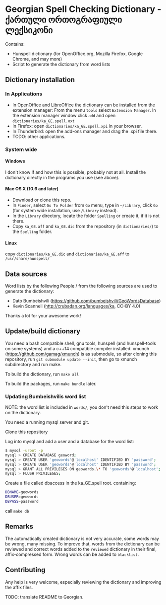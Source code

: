 
# Georgian Spell Checking Dictionary -  ქართული ორთოგრაფიული ლექსიკონი #

Contains:

- Hunspell dictionary (for OpenOffice.org, Mozilla Firefox, Google Chrome, and may more)
- Script to generate the dictionary from word lists

## Dictionary installation ##

### In Applications ##

- In OpenOffice and LibreOffice the dictionary can be installed from the extension manager:
  From the menu `tools` select `Extension Manager`. In the extension manager
  window click `add` and open `dictionaries/ka_GE.spell.oxt`
- In Firefox: open `dictionaries/ka_GE.spell.xpi` in your browser.
- In Thunderbird: open the add-ons manager and drag the .xpi file there.
- TODO: other applications.

### System wide ###

#### Windows ####

I don't know if and how this is possible, probably not at all. Install the dictionary
directly in the programs you use (see above).

#### Mac OS X (10.6 and later) ####

- Download or clone this repo.
- In `Finder`, select `Go To Folder` from `Go` menu, type in `~/Library`, click
  `Go` (for system wide installation, use `/Library` instead).
- In the `Library` directory, locate the folder `Spelling` or create it, if it is not there.
- Copy `ka_GE.aff` and `ka_GE.dic` from the repository (in `dictionaries/`) to the `Spelling` folder.

#### Linux ####

copy `dictionaries/ka_GE.dic` and `dictionaries/ka_GE.aff` to `/usr/share/hunspell/`


## Data sources ##

Word lists by the following People / from the following sources are used to generate the dictionary:

- Dato Bumbeishvili (https://github.com/bumbeishvili/GeoWordsDatabase)
- Kevin Scannell (http://crubadan.org/languages/ka, CC-BY 4.0) 

Thanks a lot for your awesome work! 


## Update/build dictionary ##

You need a bash compatible shell, gnu tools, hunspell (and
hunspell-tools on some systems) and a c++14 compatible compiler installed.
xmunch (https://github.com/gamag/xmunch) is as submodule, so after cloning
this repository, run `git submodule update --init`, then go to xmunch subdirectory
and run make.

To build the dictionary, run `make all`

To build the packages, run `make bundle` later.

### Updating Bumbeishvilis word list ###

NOTE: the word list is included in `words/`, you don't need this steps to work
on the dictionary.

You need a running mysql server and git.

Clone this repository

Log into mysql and add a user and a database for the word list:

```bash
$ mysql -uroot -p
mysql > CREATE DATABASE geoword;
mysql > CREATE USER 'geowords'@'localhost' IDENTIFIED BY 'password';
mysql > CREATE USER 'geowords'@'localhost' IDENTIFIED BY 'password';
mysql > GRANT ALL PRIVILEGES ON geowords.\* TO 'geowords'@'localhost'; 
mysql > FLUSH PRIVILEGES;
```

Create a file called dbaccess in the ka\_GE.spell root.
containing:

```bash
DBNAME=geowords
DBUSER=geowords
DBPASS=password
```

call `make db`


## Remarks ##

The automatically created dictionary is not very accurate, some words may be wrong,
many missing. To improve that, words from the dictionary can be reviewed and
correct words added to the `reviewed` dictionary in their final,
affix-compressed form. Wrong words can be added to `blacklist`.

## Contributing ##

Any help is very welcome, especially reviewing the dictionary and improving the affix files.


TODO: translate README to Georgian.


